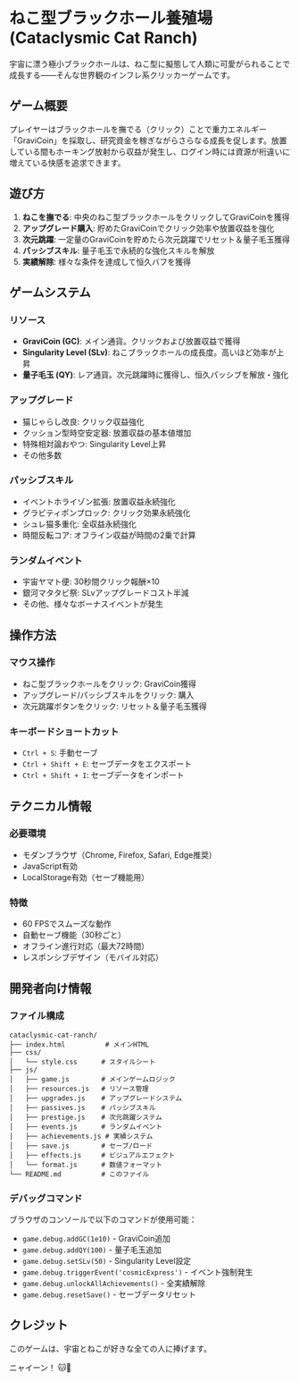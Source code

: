 # ねこ型ブラックホール養殖場 (Cataclysmic Cat Ranch)

宇宙に漂う極小ブラックホールは、ねこ型に擬態して人類に可愛がられることで成長する――そんな世界観のインフレ系クリッカーゲームです。

## ゲーム概要

プレイヤーはブラックホールを撫でる（クリック）ことで重力エネルギー「GraviCoin」を採取し、研究資金を稼ぎながらさらなる成長を促します。放置している間もホーキング放射から収益が発生し、ログイン時には資源が桁違いに増えている快感を追求できます。

## 遊び方

1. **ねこを撫でる**: 中央のねこ型ブラックホールをクリックしてGraviCoinを獲得
2. **アップグレード購入**: 貯めたGraviCoinでクリック効率や放置収益を強化
3. **次元跳躍**: 一定量のGraviCoinを貯めたら次元跳躍でリセット＆量子毛玉獲得
4. **パッシブスキル**: 量子毛玉で永続的な強化スキルを解放
5. **実績解除**: 様々な条件を達成して恒久バフを獲得

## ゲームシステム

### リソース
- **GraviCoin (GC)**: メイン通貨。クリックおよび放置収益で獲得
- **Singularity Level (SLv)**: ねこブラックホールの成長度。高いほど効率が上昇
- **量子毛玉 (QY)**: レア通貨。次元跳躍時に獲得し、恒久パッシブを解放・強化

### アップグレード
- 猫じゃらし改良: クリック収益強化
- クッション型時空安定器: 放置収益の基本値増加
- 特殊相対論おやつ: Singularity Level上昇
- その他多数

### パッシブスキル
- イベントホライゾン拡張: 放置収益永続強化
- グラビティポンプロック: クリック効果永続強化
- シュレ猫多重化: 全収益永続強化
- 時間反転コア: オフライン収益が時間の2乗で計算

### ランダムイベント
- 宇宙ヤマト便: 30秒間クリック報酬×10
- 銀河マタタビ祭: SLvアップグレードコスト半減
- その他、様々なボーナスイベントが発生

## 操作方法

### マウス操作
- ねこ型ブラックホールをクリック: GraviCoin獲得
- アップグレード/パッシブスキルをクリック: 購入
- 次元跳躍ボタンをクリック: リセット＆量子毛玉獲得

### キーボードショートカット
- `Ctrl + S`: 手動セーブ
- `Ctrl + Shift + E`: セーブデータをエクスポート
- `Ctrl + Shift + I`: セーブデータをインポート

## テクニカル情報

### 必要環境
- モダンブラウザ（Chrome, Firefox, Safari, Edge推奨）
- JavaScript有効
- LocalStorage有効（セーブ機能用）

### 特徴
- 60 FPSでスムーズな動作
- 自動セーブ機能（30秒ごと）
- オフライン進行対応（最大72時間）
- レスポンシブデザイン（モバイル対応）

## 開発者向け情報

### ファイル構成
```
cataclysmic-cat-ranch/
├── index.html          # メインHTML
├── css/
│   └── style.css      # スタイルシート
├── js/
│   ├── game.js        # メインゲームロジック
│   ├── resources.js   # リソース管理
│   ├── upgrades.js    # アップグレードシステム
│   ├── passives.js    # パッシブスキル
│   ├── prestige.js    # 次元跳躍システム
│   ├── events.js      # ランダムイベント
│   ├── achievements.js # 実績システム
│   ├── save.js        # セーブ/ロード
│   ├── effects.js     # ビジュアルエフェクト
│   └── format.js      # 数値フォーマット
└── README.md          # このファイル
```

### デバッグコマンド
ブラウザのコンソールで以下のコマンドが使用可能：
- `game.debug.addGC(1e10)` - GraviCoin追加
- `game.debug.addQY(100)` - 量子毛玉追加
- `game.debug.setSLv(50)` - Singularity Level設定
- `game.debug.triggerEvent('cosmicExpress')` - イベント強制発生
- `game.debug.unlockAllAchievements()` - 全実績解除
- `game.debug.resetSave()` - セーブデータリセット

## クレジット

このゲームは、宇宙とねこが好きな全ての人に捧げます。

ニャイーン！ 🐱🌌
